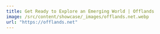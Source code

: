 ```yaml
---
title: Get Ready to Explore an Emerging World | Offlands
image: /src/content/showcase/_images/offlands.net.webp
url: "https://offlands.net"
---
```

